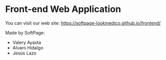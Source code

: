 # Front-end Web Application

You can visit our web site: https://softpage-lookmedico.github.io/frontend/ 

Made by SoftPage:

- Valery Ayasta
- Alvaro Hidalgo
- Jesús Lazo
